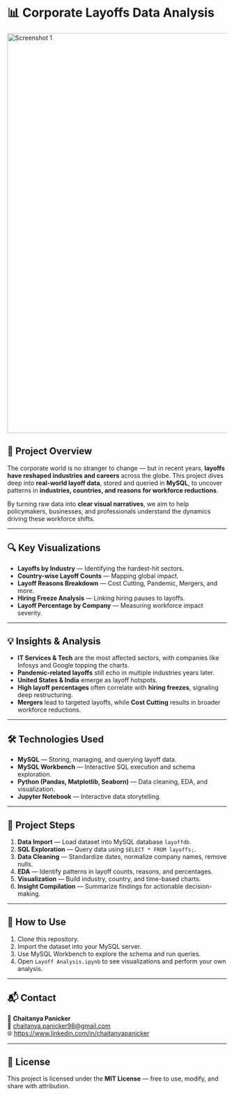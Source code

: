 # 📊 Corporate Layoffs Data Analysis

<img width="1605" height="917" alt="Screenshot 1" src="https://github.com/user-attachments/assets/a82f6217-cbcb-406a-8655-cc31f5f0f8e7" />

## 📖 Project Overview  
The corporate world is no stranger to change — but in recent years, **layoffs have reshaped industries and careers** across the globe. This project dives deep into **real-world layoff data**, stored and queried in **MySQL**, to uncover patterns in **industries, countries, and reasons for workforce reductions**.  

By turning raw data into **clear visual narratives**, we aim to help policymakers, businesses, and professionals understand the dynamics driving these workforce shifts.  

---

## 🔍 Key Visualizations  
- **Layoffs by Industry** — Identifying the hardest-hit sectors.  
- **Country-wise Layoff Counts** — Mapping global impact.  
- **Layoff Reasons Breakdown** — Cost Cutting, Pandemic, Mergers, and more.  
- **Hiring Freeze Analysis** — Linking hiring pauses to layoffs.  
- **Layoff Percentage by Company** — Measuring workforce impact severity.  

---

## 💡 Insights & Analysis  
- **IT Services & Tech** are the most affected sectors, with companies like Infosys and Google topping the charts.  
- **Pandemic-related layoffs** still echo in multiple industries years later.  
- **United States & India** emerge as layoff hotspots.  
- **High layoff percentages** often correlate with **hiring freezes**, signaling deep restructuring.  
- **Mergers** lead to targeted layoffs, while **Cost Cutting** results in broader workforce reductions.  

---

## 🛠 Technologies Used  
- **MySQL** — Storing, managing, and querying layoff data.  
- **MySQL Workbench** — Interactive SQL execution and schema exploration.  
- **Python (Pandas, Matplotlib, Seaborn)** — Data cleaning, EDA, and visualization.  
- **Jupyter Notebook** — Interactive data storytelling.  

---

## 📂 Project Steps  
1. **Data Import** — Load dataset into MySQL database `layoffdb`.  
2. **SQL Exploration** — Query data using `SELECT * FROM layoffs;`.  
3. **Data Cleaning** — Standardize dates, normalize company names, remove nulls.  
4. **EDA** — Identify patterns in layoff counts, reasons, and percentages.  
5. **Visualization** — Build industry, country, and time-based charts.  
6. **Insight Compilation** — Summarize findings for actionable decision-making.  

---

## 🚀 How to Use  
1. Clone this repository.  
2. Import the dataset into your MySQL server.  
3. Use MySQL Workbench to explore the schema and run queries.  
4. Open `Layoff Analysis.ipynb` to see visualizations and perform your own analysis.  

---

## 📬 Contact  
👤 **Chaitanya Panicker**  
📧 chaitanya.panicker98@gmail.com  
🌐 https://www.linkedin.com/in/chaitanyapanicker  

---

## 📜 License  
This project is licensed under the **MIT License** — free to use, modify, and share with attribution. 
